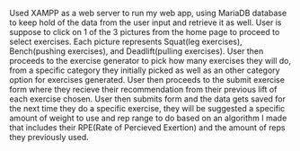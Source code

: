 Used XAMPP as a web server to run my web app, using MariaDB database to keep hold of the data from the user input and retrieve it as well.
User is suppose to click on 1 of the 3 pictures from the home page to proceed to select exercises. Each picture represents Squat(leg exercises), Bench(pushing exercises), and Deadlift(pulling exercises).
User then proceeds to the exercise generator to pick how many exercises they will do, from a specific category they initially picked as well as an other category option for exercises generated.
User then proceeds to the submit exercise form where they recieve their recommendation from their previous lift of each exercise chosen.
User then submits form and the data gets saved for the next time they do a specific exercise, they will be suggested a specific amount of weight to use and rep range to do based on an algorithm I made that includes their RPE(Rate of Percieved Exertion) and the amount of reps they previously used.
